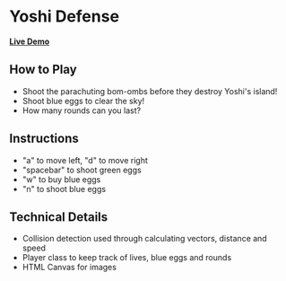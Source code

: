 # Yoshi Defense

**[Live Demo][live-demo]**

[live-demo]: http://yoshihiroluk.co/yoshi-defense

## How to Play

- Shoot the parachuting bom-ombs before they destroy Yoshi's island!
- Shoot blue eggs to clear the sky!
- How many rounds can you last?


## Instructions

- "a" to move left, "d" to move right
- "spacebar" to shoot green eggs
- "w" to buy blue eggs
- "n" to shoot blue eggs

## Technical Details

- Collision detection used through calculating vectors, distance and speed
- Player class to keep track of lives, blue eggs and rounds
- HTML Canvas for images
